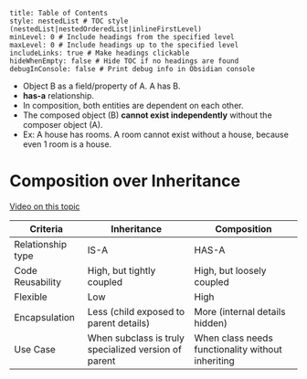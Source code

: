 ```table-of-contents
title: Table of Contents
style: nestedList # TOC style (nestedList|nestedOrderedList|inlineFirstLevel)
minLevel: 0 # Include headings from the specified level
maxLevel: 0 # Include headings up to the specified level
includeLinks: true # Make headings clickable
hideWhenEmpty: false # Hide TOC if no headings are found
debugInConsole: false # Print debug info in Obsidian console
```
+ Object B as a field/property of A. A has B.
+ **has-a** relationship.
+ In composition, both entities are dependent on each other.
+ The composed object (B)  **cannot exist independently** without the composer object (A).
+ Ex: A house has rooms. A room cannot exist without a house, because even 1 room is a house.

# Composition over Inheritance

[Video on this topic](https://www.youtube.com/watch?v=y9CMO83hvpw&ab_channel=LiviuOprisan)

| Criteria          | Inheritance                                          | Composition                                       |
| ----------------- | ---------------------------------------------------- | ------------------------------------------------- |
| Relationship type | IS-A                                                 | HAS-A                                             |
| Code Reusability  | High, but tightly coupled                            | High, but loosely coupled                         |
| Flexible          | Low                                                  | High                                              |
| Encapsulation     | Less (child exposed to parent details)               | More (internal details hidden)                    |
| Use Case          | When subclass is truly specialized version of parent | When class needs functionality without inheriting |
